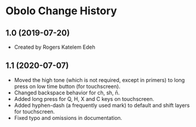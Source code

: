 Obolo Change History
====================

1.0 (2019-07-20)
----------------
* Created by Rogers Katelem Edeh

1.1 (2020-07-07)
----------------
* Moved the high tone (which is not required, except in primers) to long press on low time button (for touchscreen).
* Changed backspace behavior for ch, sh, n̄.
* Added long press for Q, H, X and C keys on touchscreen.
* Added hyphen-dash (a frequently used mark) to default and shift layers for touchscreen.
* Fixed typo and omissions in documentation.
